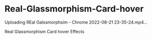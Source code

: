 # Real-Glassmorphism-Card-hover

Uploading REal Galssmorphsim - Chrome 2022-08-21 23-35-24.mp4…


Real Glassmorphism Card hover Effects

